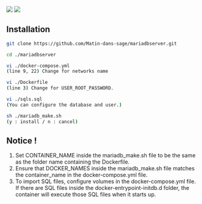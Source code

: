 <img src="https://img.shields.io/badge/MARIADB%20SERVER-003545?style=for-the-badge&logo=Python&logoColor=white"> <img src="https://img.shields.io/badge/DOCKER-2496ED?style=for-the-badge&logo=Python&logoColor=white">


## Installation

```bash
git clone https://github.com/Matin-dans-sage/mariadbserver.git

cd ./mariadbserver

vi ./docker-compose.yml
(line 9, 22) Change for networks name

vi ./Dockerfile
(line 3) Change for USER_ROOT_PASSWORD.

vi ./sqls.sql
(You can configure the database and user.)

sh ./mariadb_make.sh
(y : install / n : cancel)

```

## Notice !

1. Set CONTAINER_NAME inside the mariadb_make.sh file to be the same as the folder name containing the Dockerfile.
2. Ensure that DOCKER_NAMES inside the mariadb_make.sh file matches the container_name in the docker-compose.yml file.
3. To import SQL files, configure volumes in the docker-compose.yml file. If there are SQL files inside the docker-entrypoint-initdb.d folder, the container will execute those SQL files when it starts up.
